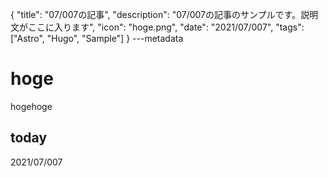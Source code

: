 {
  "title": "07/007の記事",
  "description": "07/007の記事のサンプルです。説明文がここに入ります",
  "icon": "hoge.png",
  "date": "2021/07/007",
  "tags": ["Astro", "Hugo", "Sample"]
}
---metadata

# hoge
hogehoge

## today
2021/07/007